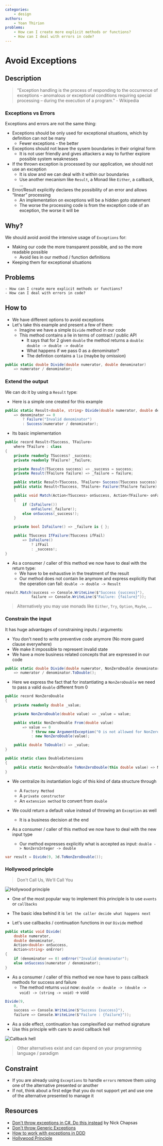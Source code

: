 ```yaml
---
categories:
    - design
authors:
    - Yoan Thirion
problems: 
    - How can I create more explicit methods or functions?
    - How can I deal with errors in code?
---
```


# Avoid Exceptions
## Description
> "Exception handling is the process of responding to the occurrence of exceptions – anomalous or exceptional conditions requiring special processing – during the execution of a program." - Wikipedia

### Exceptions vs Errors
Exceptions and errors are not the same thing:
- Exceptions should be only used for exceptional situations, which by definition can not be many
    - Fewer exceptions - the better
- Exceptions should not leave the sysem boundaries in their original form
    - It is not user friendly and gives attackers a way to further explore possible system weaknesses
- If the thrown exception is processed by our application, we should not use an exception
    - It is slow and we can deal with it within our boundaries
    - Use another mecanism like `Result`, a Monad like `Either`, a callback, ...
- Error/Result explicitly declares the possibility of an error and allows “linear” processing
    - An implementation on exceptions will be a hidden goto statement
    - The worse the processing code is from the exception code of an exception, the worse it will be

## Why?
We should avoid avoid the intensive usage of `Exceptions` for:
- Making our code the more transparent possible, and so the more readable possible
    - Avoid lies in our method / function definitions
- Keeping them for exceptional situations

## Problems
    - How can I create more explicit methods or functions?
    - How can I deal with errors in code?

## How to
- We have different options to avoid exceptions
- Let's take this example and present a few of them:
    - Imagine we have a simple `Divide` method in our code
    - This method contains a lie in terms of contract / public API
        - It says that for 2 given `double` the method returns a `double`: `double -> double -> double`
        - What happens if we pass 0 as a denominator?
        - The defintion contains a `lie` (maybe by omission)

```csharp
public static double Divide(double numerator, double denominator) 
    => numerator / denominator;
```

### Extend the output
We can do it by using a `Result` type:
- Here is a simple one created for this example

```csharp
public static Result<double, string> Divide(double numerator, double denominator) 
    => denominator == 0
        ? Failure("Invalid denominator")
        : Success(numerator / denominator);
```

- Its basic implementation
```csharp
public record Result<TSuccess, TFailure>
    where TFailure : class
{
    private readonly TSuccess? _success;
    private readonly TFailure? _failure;

    private Result(TSuccess success) => _success = success;
    private Result(TFailure failure) => _failure = failure;

    public static Result<TSuccess, TFailure> Success(TSuccess success) => new(success);
    public static Result<TSuccess, TFailure> Failure(TFailure failure) => new(failure);

    public void Match(Action<TSuccess> onSuccess, Action<TFailure> onFailure)
    {
        if (IsFailure())
            onFailure(_failure!);
        else onSuccess(_success!);
    }

    private bool IsFailure() => _failure is { };

    public TSuccess IfFailure(TSuccess ifFail) 
        => IsFailure()
            ? ifFail
            : _success!;
}
```

- As a consumer / caller of this method we now have to deal with the return type:
    - We have to be exhaustive in the treatment of the result
    - Our method does not contain lie anymore and express explicitly that the operation can fail: `double -> double -> Result`

```csharp
result.Match(success => Console.WriteLine($"Success {success}"),
            failure => Console.WriteLine($"Failure: {failure}"));
```

> Alternatively you may use monads like `Either`, `Try`, `Option`, `Maybe`, ...

### Constrain the input
It has huge advantages of constraining inputs / arguments:
- You don't need to write preventive code anymore (No more guard clause everywhere)
- We make it impossible to represent invalid state
- We have a more business related concepts that are expressed in our code

```csharp
public static double Divide(double numerator, NonZeroDouble denominator) 
    => numerator / denominator.ToDouble();
```

- Here we express the fact that for instantiating a `NonZeroDouble` we need to pass a valid `double` different from 0

```csharp
public record NonZeroDouble
{
    private readonly double _value;

    private NonZeroDouble(double value) => _value = value;

    public static NonZeroDouble From(double value) 
        => value == 0
            ? throw new ArgumentException("0 is not allowed for NonZeroDouble")
            : new NonZeroDouble(value);

    public double ToDouble() => _value;
}

public static class DoubleExtensions
{
    public static NonZeroDouble ToNonZeroDouble(this double value) => NonZeroDouble.From(value);
}
```

- We centralize its instantiation logic of this kind of data structure through
    - A `Factory Method`
    - A `private constructor`
    - An `extension method` to convert from `double`
- We could return a default value instead of throwing an `Exception` as well
    - It is a business decision at the end

- As a consumer / caller of this method we now have to deal with the new input type
    - Our method expresses explicitly what is accepted as input: `double -> NonZeroInteger -> double`

```csharp
var result = Divide(9, 3d.ToNonZeroDouble());
```

### Hollywood principle
> Don't Call Us, We'll Call You

![Hollywood principle](../../images/hollywood-principle.jpg)

- One of the most popular way to implement this principle is to use `events` or `callbacks`
- The basic idea behind it is `let the caller decide what happens next`

- Let's use callbacks / continuation functions in our `Divide` method

```csharp
public static void Divide(
    double numerator,
    double denominator,
    Action<double> onSuccess,
    Action<string> onError)
{
    if (denominator == 0) onError("Invalid denominator");
    else onSuccess(numerator / denominator);
}
```

- As a consumer / caller of this method we now have to pass callback methods for success and failure
    - The method returns `void` now: `double -> double -> (double -> void) -> (string -> void)` -> void

```csharp
Divide(9,
    0,
    success => Console.WriteLine($"Success {success}"),
    failure => Console.WriteLine($"Failure : {failure}"));
```

- As a side effect, continuation has complexified our method signature
- Use this principle with care to avoid callback hell 

![Callback hell](../../images/callback-hell.jpg)

> Other alternatives exist and can depend on your programming language / paradigm

## Constraint
- If you are already using `Exceptions` to handle `errors` remove them using one of the alternative presented or another
- If not, think about a first edge that you do not support yet and use one of the alternative presented to manage it

## Resources
- [Don't throw exceptions in C#. Do this instead](https://youtu.be/a1ye9eGTB98) by Nick Chapsas
- [Don't throw Generic Exceptions](https://wiki.c2.com/?DontThrowGenericExceptions)
- [How to work with exceptions in DDD](https://sudonull.com/post/7531-How-to-work-with-exceptions-in-DDD)
- [Hollywood Principle](https://wiki.c2.com/?HollywoodPrinciple)
